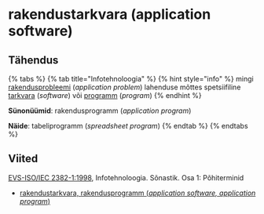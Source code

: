 # rakendustarkvara \(application software\)

## Tähendus

{% tabs %}
{% tab title="Infotehnoloogia" %}
{% hint style="info" %}
mingi [rakendusprobleemi](rakendusprobleem-application-problem.md) \(_application problem_\) lahenduse mõttes spetsiifiline [tarkvara](tarkvara-software.md) \(_software_\) või [programm](programm-program.md) \(_program_\)
{% endhint %}

**Sünonüümid**: rakendusprogramm \(_application program_\)

**Näide**: tabeliprogramm \(_spreadsheet program_\)
{% endtab %}
{% endtabs %}

## Viited

[EVS-ISO/IEC 2382-1:1998](https://www.evs.ee/et/evs-iso-iec-2382-1-1998), Infotehnoloogia. Sõnastik. Osa 1: Põhiterminid

* [rakendustarkvara, rakendusprogramm \(_application software, application program_\)](https://www.eki.ee/dict/its/index.cgi?Q=D064A99C-6C03-1014-88DC-FC5F0DBED45A&F=GUID&C01=1&C02=0&C10=1)

